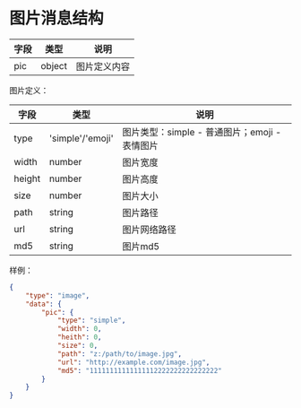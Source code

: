 # 图片消息结构

| 字段 | 类型 | 说明 |
|-----|------|-----|
| pic | object | 图片定义内容 |

图片定义：

| 字段 | 类型 | 说明 |
|-----|------|-----|
| type | 'simple'/'emoji' | 图片类型：simple - 普通图片；emoji - 表情图片 |
| width | number | 图片宽度 |
| height | number | 图片高度 |
| size | number | 图片大小 |
| path | string | 图片路径 |
| url | string | 图片网络路径 |
| md5 | string | 图片md5 |

样例：

```JSON
{
    "type": "image",
    "data": {
        "pic": {
            "type": "simple",
            "width": 0,
            "heith": 0,
            "size": 0,
            "path": "z:/path/to/image.jpg",
            "url": "http://example.com/image.jpg",
            "md5": "11111111111111112222222222222222"
        }
    }
}
```